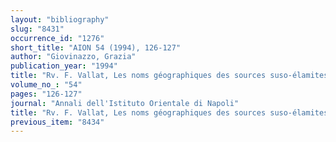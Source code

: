 ```yaml
---
layout: "bibliography"
slug: "8431"
occurrence_id: "1276"
short_title: "AION 54 (1994), 126-127"
author: "Giovinazzo, Grazia"
publication_year: "1994"
title: "Rv. F. Vallat, Les noms géographiques des sources suso-élamites (RGTC 11, 1993)"
volume_no_: "54"
pages: "126-127"
journal: "Annali dell'Istituto Orientale di Napoli"
title: "Rv. F. Vallat, Les noms géographiques des sources suso-élamites (RGTC 11, 1993)"
previous_item: "8434"
---
```

